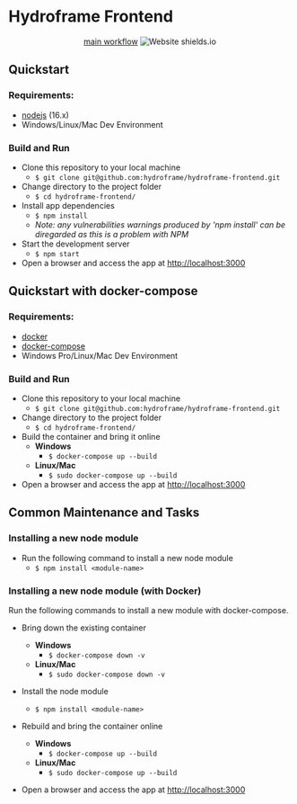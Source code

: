 # Hydroframe Frontend
<div align="center">

[main workflow](https://github.com/hydroframe/hydroframe-frontend/actions/workflows/hydroframe-frontend-ci.yml/badge.svg)
<img src="https://img.shields.io/badge/Made with-React-61dbfb" alt="Website shields.io">

</div>



## Quickstart 

### Requirements:
- [nodejs](https://nodejs.org/en/download/) (16.x)
- Windows/Linux/Mac Dev Environment

### Build and Run
- Clone this repository to your local machine 
  - ```$ git clone git@github.com:hydroframe/hydroframe-frontend.git ```
- Change directory to the project folder
  - ```$ cd hydroframe-frontend/```
- Install app dependencies
  - ```$ npm install```
  - *Note: any vulnerabilities warnings produced by 'npm install' can be diregarded as this is a problem with NPM*
- Start the development server
  - ```$ npm start```
- Open a browser and access the app at [http://localhost:3000](http://localhost:3000)

## Quickstart with docker-compose

### Requirements:
- [docker](https://www.docker.com/products/docker-desktop)
- [docker-compose](https://docs.docker.com/compose/install/)
- Windows Pro/Linux/Mac Dev Environment

### Build and Run
- Clone this repository to your local machine 
  - ```$ git clone git@github.com:hydroframe/hydroframe-frontend.git ```
- Change directory to the project folder
  - ```$ cd hydroframe-frontend/```
- Build the container and bring it online
  - **Windows**
    - ```$ docker-compose up --build```
  - **Linux/Mac**
    - ```$ sudo docker-compose up --build```
- Open a browser and access the app at [http://localhost:3000](http://localhost:3000)


## Common Maintenance and Tasks

### Installing a new node module
- Run the following command to install a new node module
  - ```$ npm install <module-name>```

### Installing a new node module (with Docker)
Run the following commands to install a new module with docker-compose.

- Bring down the existing container
  - **Windows**
    - ```$ docker-compose down -v```
  - **Linux/Mac**
    - ```$ sudo docker-compose down -v```

- Install the node module
  - ```$ npm install <module-name>```

- Rebuild and bring the container online
  - **Windows**
    - ```$ docker-compose up --build```
  - **Linux/Mac**
    - ```$ sudo docker-compose up --build```

- Open a browser and access the app at [http://localhost:3000](http://localhost:3000)